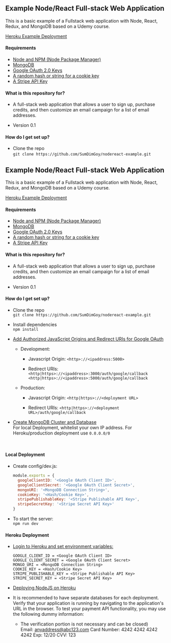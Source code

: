 
## Example Node/React Full-stack Web Application ##
This is a basic example of a Fullstack web application with Node, React, Redux,
and MongoDB based on a Udemy course.

[Heroku Example Deployment](https://enigmatic-river-32450.herokuapp.com/)

#### Requirements ####
* [Node and NPM (Node Package Manager)](https://nodejs.org/)
* [MongoDB](https://www.mongodb.com/)
* [Google OAuth 2.0 Keys](https://support.google.com/cloud/answer/6158849?hl=en)
* [A random hash or string for a cookie key](https://www.openssl.org/docs/man1.0.2/man1/rand.html)
* [A Stripe API Key](https://stripe.com/)

#### What is this repository for? ####

* A full-stack web application that allows a user to sign up, purchase credits, and then customize an email campaign for a list of email addresses.

* Version 0.1

#### How do I get set up? ####

* Clone the repo \
`git clone https://github.com/SumDimGoy/nodereact-example.git`

## Example Node/React Full-stack Web Application ##
This is a basic example of a Fullstack web application with Node, React, Redux,
and MongoDB based on a Udemy course.

[Heroku Example Deployment](https://enigmatic-river-32450.herokuapp.com/)

#### Requirements ####
* [Node and NPM (Node Package Manager)](https://nodejs.org/)
* [MongoDB](https://www.mongodb.com/)
* [Google OAuth 2.0 Keys](https://support.google.com/cloud/answer/6158849?hl=en)
* [A random hash or string for a cookie key](https://www.openssl.org/docs/man1.0.2/man1/rand.html)
* [A Stripe API Key](https://stripe.com/)

#### What is this repository for? ####

* A full-stack web application that allows a user to sign up, purchase credits, and then customize an email campaign for a list of email addresses.

* Version 0.1

#### How do I get set up? ####

* Clone the repo \
`git clone https://github.com/SumDimGoy/nodereact-example.git`

* Install dependencies \
`npm install`

* [Add Authorized JavaScript Origins and Redirect URIs for Google OAuth](https://developers.google.com/identity/sign-in/web/server-side-flow)

  * Development:
    * Javascript Origin:
      `<http>://<ipaddress:5000>`

    * Redirect URIs:
      `<http|https>://<ipaddress>:3000/auth/google/callback`
      `<http|https>://<ipaddress>:5000/auth/google/callback`

  * Production:
    * Javascript Origin:
      `<http|https>://<deployment URL>`

    * Redirect URIs:
      `<http|https>://<deployment URL>/auth/google/callback`

* [Create MongoDB Cluster and Database](https://docs.atlas.mongodb.com/getting-started/) \
For local Deployment, whitelist your own IP address. For Heroku/production deployment use `0.0.0.0/0`
<br>

#### Local Deployment ####
* Create config/dev.js:
  ```javascript
  module.exports = {
    googleClientID: '<Google OAuth Client ID>',
    googleClientSecret: '<Google OAuth Client Secret>',
    mongoURI: '<MongoDB Connection String>',
    cookieKey: '<Hash/Cookie Key>',
    stripePublishableKey: '<Stripe Publishable API Key>',
    stripeSecretKey: '<Stripe Secret API Key>'
  }
  ```


* To start the server: \
`npm run dev`

#### Heroku Deployment #####
* [Login to Heroku and set environment variables:](https://devcenter.heroku.com/articles/config-vars)
  ```
  GOOGLE_CLIENT_ID = <Google OAuth Client ID>
  GOOGLE_CLIENT_SECRET = <Google OAuth Client Secret>
  MONGO_URI = <MongoDB Connection String>
  COOKIE_KEY = <Hash/Cookie Key>
  STRIPE_PUBLISHABLE_KEY = <Stripe Publishable API Key>
  STRIPE_SECRET_KEY = <Stripe Secret API Key>
  ```


 * [Deploying NodeJS on Heroku](https://devcenter.heroku.com/articles/deploying-nodejs)

* It is recommended to have separate databases for each deployment. Verify that your application is running by navigating to the application's URL in the browser. To test your payment API functionality, you may use the following dummy information:

	* The verification portion is not necessary and can be closed) <br>
	Email: anyaddress@abc123.com
	Card Number: 4242 4242 4242 4242
	Exp: 12/20
	CVV: 123

